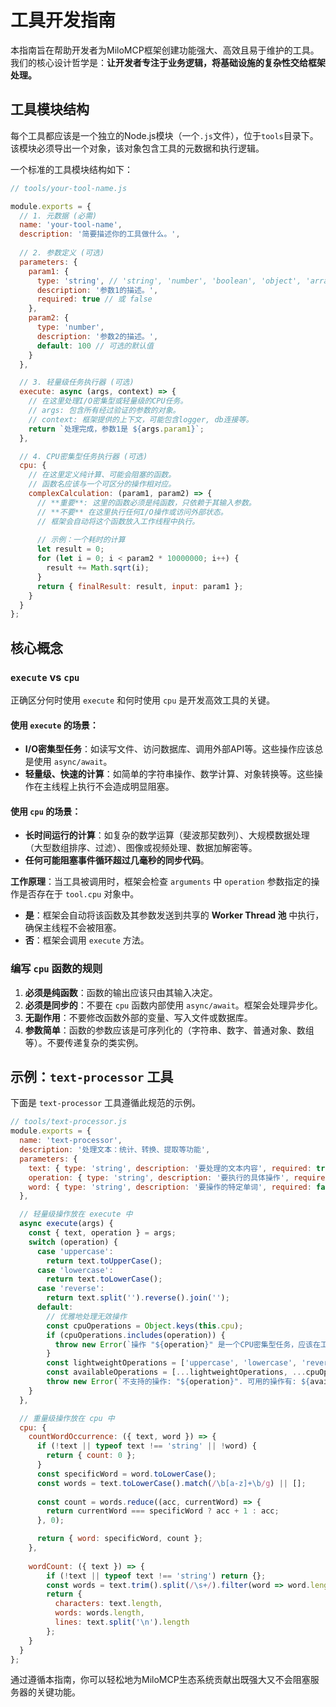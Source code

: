 # 工具开发指南

本指南旨在帮助开发者为MiloMCP框架创建功能强大、高效且易于维护的工具。我们的核心设计哲学是：**让开发者专注于业务逻辑，将基础设施的复杂性交给框架处理。**

## 工具模块结构

每个工具都应该是一个独立的Node.js模块（一个`.js`文件），位于`tools`目录下。该模块必须导出一个对象，该对象包含工具的元数据和执行逻辑。

一个标准的工具模块结构如下：

```javascript
// tools/your-tool-name.js

module.exports = {
  // 1. 元数据 (必需)
  name: 'your-tool-name',
  description: '简要描述你的工具做什么。',
  
  // 2. 参数定义 (可选)
  parameters: {
    param1: {
      type: 'string', // 'string', 'number', 'boolean', 'object', 'array'
      description: '参数1的描述。',
      required: true // 或 false
    },
    param2: {
      type: 'number',
      description: '参数2的描述。',
      default: 100 // 可选的默认值
    }
  },

  // 3. 轻量级任务执行器 (可选)
  execute: async (args, context) => {
    // 在这里处理I/O密集型或轻量级的CPU任务。
    // args: 包含所有经过验证的参数的对象。
    // context: 框架提供的上下文，可能包含logger, db连接等。
    return `处理完成，参数1是 ${args.param1}`;
  },

  // 4. CPU密集型任务执行器 (可选)
  cpu: {
    // 在这里定义纯计算、可能会阻塞的函数。
    // 函数名应该与一个可区分的操作相对应。
    complexCalculation: (param1, param2) => {
      // **重要**: 这里的函数必须是纯函数，只依赖于其输入参数。
      // **不要** 在这里执行任何I/O操作或访问外部状态。
      // 框架会自动将这个函数放入工作线程中执行。
      
      // 示例：一个耗时的计算
      let result = 0;
      for (let i = 0; i < param2 * 10000000; i++) {
        result += Math.sqrt(i);
      }
      return { finalResult: result, input: param1 };
    }
  }
};
```

## 核心概念

### `execute` vs `cpu`

正确区分何时使用 `execute` 和何时使用 `cpu` 是开发高效工具的关键。

#### 使用 `execute` 的场景：

-   **I/O密集型任务**：如读写文件、访问数据库、调用外部API等。这些操作应该总是使用 `async/await`。
-   **轻量级、快速的计算**：如简单的字符串操作、数学计算、对象转换等。这些操作在主线程上执行不会造成明显阻塞。

#### 使用 `cpu` 的场景：

-   **长时间运行的计算**：如复杂的数学运算（斐波那契数列）、大规模数据处理（大型数组排序、过滤）、图像或视频处理、数据加解密等。
-   **任何可能阻塞事件循环超过几毫秒的同步代码**。

**工作原理**：当工具被调用时，框架会检查 `arguments` 中 `operation` 参数指定的操作是否存在于 `tool.cpu` 对象中。
-   **是**：框架会自动将该函数及其参数发送到共享的 **Worker Thread 池** 中执行，确保主线程不会被阻塞。
-   **否**：框架会调用 `execute` 方法。

### 编写 `cpu` 函数的规则

1.  **必须是纯函数**：函数的输出应该只由其输入决定。
2.  **必须是同步的**：不要在 `cpu` 函数内部使用 `async/await`。框架会处理异步化。
3.  **无副作用**：不要修改函数外部的变量、写入文件或数据库。
4.  **参数简单**：函数的参数应该是可序列化的（字符串、数字、普通对象、数组等）。不要传递复杂的类实例。

## 示例：`text-processor` 工具

下面是 `text-processor` 工具遵循此规范的示例。

```javascript
// tools/text-processor.js
module.exports = {
  name: 'text-processor',
  description: '处理文本：统计、转换、提取等功能',
  parameters: {
    text: { type: 'string', description: '要处理的文本内容', required: true },
    operation: { type: 'string', description: '要执行的具体操作', required: true },
    word: { type: 'string', description: '要操作的特定单词', required: false }
  },

  // 轻量级操作放在 execute 中
  async execute(args) {
    const { text, operation } = args;
    switch (operation) {
      case 'uppercase':
        return text.toUpperCase();
      case 'lowercase':
        return text.toLowerCase();
      case 'reverse':
        return text.split('').reverse().join('');
      default:
        // 优雅地处理无效操作
        const cpuOperations = Object.keys(this.cpu);
        if (cpuOperations.includes(operation)) {
          throw new Error(`操作 "${operation}" 是一个CPU密集型任务，应该在工作线程中执行。`);
        }
        const lightweightOperations = ['uppercase', 'lowercase', 'reverse']; // 手动维护或动态生成
        const availableOperations = [...lightweightOperations, ...cpuOperations];
        throw new Error(`不支持的操作: "${operation}". 可用的操作有: ${availableOperations.join(', ')}`);
    }
  },

  // 重量级操作放在 cpu 中
  cpu: {
    countWordOccurrence: ({ text, word }) => {
      if (!text || typeof text !== 'string' || !word) {
        return { count: 0 };
      }
      const specificWord = word.toLowerCase();
      const words = text.toLowerCase().match(/\b[a-z]+\b/g) || [];
      
      const count = words.reduce((acc, currentWord) => {
        return currentWord === specificWord ? acc + 1 : acc;
      }, 0);

      return { word: specificWord, count };
    },
    
    wordCount: ({ text }) => {
        if (!text || typeof text !== 'string') return {};
        const words = text.trim().split(/\s+/).filter(word => word.length > 0);
        return {
          characters: text.length,
          words: words.length,
          lines: text.split('\n').length
        };
    }
  }
};
```

通过遵循本指南，你可以轻松地为MiloMCP生态系统贡献出既强大又不会阻塞服务器的关键功能。